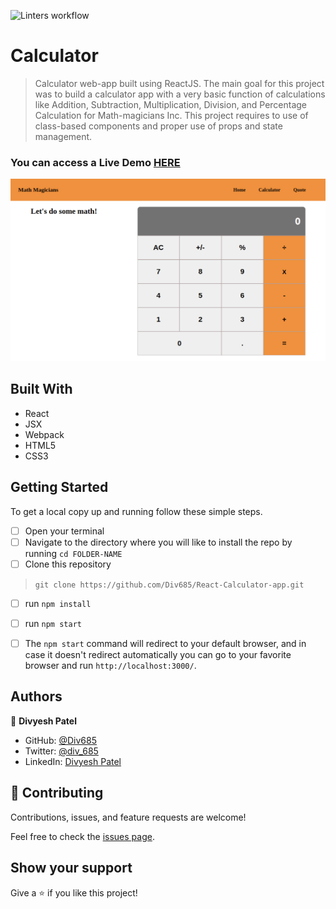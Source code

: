 ![Linters workflow](https://github.com/Div685/React-Calculator-app/actions/workflows/linters.yml/badge.svg)
# Calculator 

> Calculator web-app built using ReactJS. The main goal for this project was to build a calculator app with a very basic function of calculations like Addition, Subtraction, Multiplication, Division, and Percentage Calculation for Math-magicians Inc. This project requires to use of class-based components and proper use of props and state management.

### You can access a Live Demo [HERE](https://calculator-react-app-v1.herokuapp.com/)

![Screenshot](./screencapture.png)

## Built With

- React
- JSX
- Webpack
- HTML5
- CSS3


## Getting Started

To get a local copy up and running follow these simple steps.

- [ ] Open your terminal
- [ ]  Navigate to the directory where you will like to install the repo by running `cd FOLDER-NAME` 
- [ ] Clone this repository
 > `git clone https://github.com/Div685/React-Calculator-app.git`
- [ ] run `npm install`
- [ ] run `npm start`
- [ ] The `npm start` command will redirect to your default browser, and in case it doesn't redirect automatically you can go to your favorite browser and run `http://localhost:3000/`.

 
## Authors

👤 **Divyesh Patel**

- GitHub: [@Div685](https://github.com/Div685)
- Twitter: [@div_685](https://twitter.com/div_685)
- LinkedIn: [Divyesh Patel](https://www.linkedin.com/in/divyesh-daxa-patel/)


## 🤝 Contributing

Contributions, issues, and feature requests are welcome!

Feel free to check the [issues page](https://github.com/Div685/React-Calculator-app/issues).


## Show your support

Give a ⭐️ if you like this project!